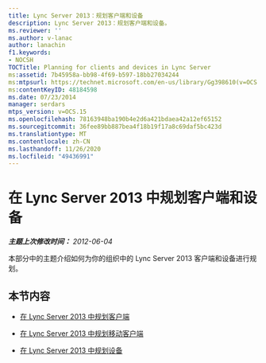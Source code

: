 ```yaml
---
title: Lync Server 2013：规划客户端和设备
description: Lync Server 2013：规划客户端和设备。
ms.reviewer: ''
ms.author: v-lanac
author: lanachin
f1.keywords:
- NOCSH
TOCTitle: Planning for clients and devices in Lync Server
ms:assetid: 7b45958a-bb98-4f69-b597-18bb27034244
ms:mtpsurl: https://technet.microsoft.com/en-us/library/Gg398610(v=OCS.15)
ms:contentKeyID: 48184598
ms.date: 07/23/2014
manager: serdars
mtps_version: v=OCS.15
ms.openlocfilehash: 78163948ba190b4e2d6a421bdaea42a12ef65152
ms.sourcegitcommit: 36fee89bb887bea4f18b19f17a8c69daf5bc423d
ms.translationtype: MT
ms.contentlocale: zh-CN
ms.lasthandoff: 11/26/2020
ms.locfileid: "49436991"
---
```

# <a name="planning-for-clients-and-devices-in-lync-server-2013"></a>在 Lync Server 2013 中规划客户端和设备

<div data-xmlns="http://www.w3.org/1999/xhtml">

<div class="topic" data-xmlns="http://www.w3.org/1999/xhtml" data-msxsl="urn:schemas-microsoft-com:xslt" data-cs="https://msdn.microsoft.com/">

<div data-asp="https://msdn2.microsoft.com/asp">



</div>

<div id="mainSection">

<div id="mainBody">

<span> </span>

_**主题上次修改时间：** 2012-06-04_

本部分中的主题介绍如何为你的组织中的 Lync Server 2013 客户端和设备进行规划。

<div>

## <a name="in-this-section"></a>本节内容

  - [在 Lync Server 2013 中规划客户端](lync-server-2013-planning-for-clients.md)

  - [在 Lync Server 2013 中规划移动客户端](lync-server-2013-planning-for-mobile-clients.md)

  - [在 Lync Server 2013 中规划设备](lync-server-2013-planning-for-devices.md)

</div>

</div>

<span> </span>

</div>

</div>

</div>

